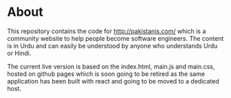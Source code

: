 # About 

This repository contains the code for http://pakistanjs.com/ which is a community website to help people become software engineers. The content is in Urdu and can easily be understood by anyone who understands Urdu or Hindi. 

The current live version is based on the index.html, main.js and main.css, hosted on github pages which is soon going to be retired as the same application has been built with react and going to be moved to a dedicated host.